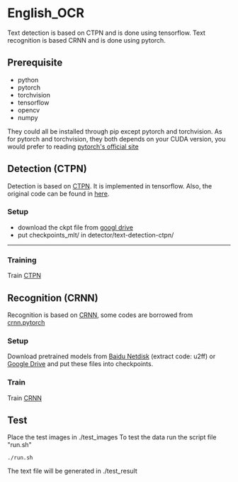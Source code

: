 # English_OCR
   
Text detection is based on CTPN and is done using tensorflow.
Text recognition is based CRNN and is done using pytorch. 

## Prerequisite

- python
- pytorch
- torchvision
- tensorflow
- opencv
- numpy


They could all be installed through pip except pytorch and torchvision. As for pytorch and torchvision, 
they both depends on your CUDA version, you would prefer to reading [pytorch's official site](https://pytorch.org/)


## Detection (CTPN)
Detection is based on [CTPN](https://arxiv.org/abs/1609.03605). It is implemented in tensorflow. Also, the original code can be found in [here](https://github.com/eragonruan/text-detection-ctpn/tree/banjin-dev). 


### Setup
- download the ckpt file from [googl drive](https://drive.google.com/file/d/1HcZuB_MHqsKhKEKpfF1pEU85CYy4OlWO/view?usp=sharing)
- put checkpoints_mlt/ in detector/text-detection-ctpn/

***
### Training
Train [CTPN](./detector/README.md) 

## Recognition (CRNN)
Recognition is based on [CRNN](http://arxiv.org/abs/1507.05717), some codes are borrowed from
[crnn.pytorch](https://github.com/meijieru/crnn.pytorch)

### Setup

Download pretrained models from [Baidu Netdisk](https://pan.baidu.com/s/1yllO9hBF8TgChHJ7i3WobA) (extract code: u2ff) or [Google Drive](https://drive.google.com/open?id=1hRr9v9ky4VGygToFjLD9Cd-9xan43qID)
and put these files into checkpoints.


### Train 
Train [CRNN](./train_code/train_crnn/readme.md)  

## Test
Place the test images in ./test_images
To test the data run the script file "run.sh"
```shell
./run.sh
```
The text file will be generated in ./test_result
